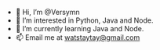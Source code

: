 - 👋 Hi, I’m @Versymn
- 👀 I’m interested in Python, Java and Node.
- 🌱 I’m currently learning Java and Node.
- 📫 Email me at watstaytay@gmail.com
